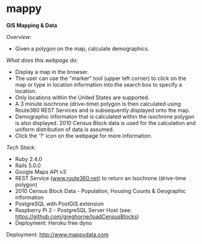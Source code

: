 # mappy
**GIS Mapping & Data**


*Overview:*

- Given a polygon on the map, calculate demographics.

*What does this webpage do:*

- Display a map in the browser.
- The user can use the "marker" tool (upper left corner) to click on the map or type in location information into the search box to specify a location.
- Only locations within the United States are supported.
- A 3 minute isochrone (drive-time) polygon is then calculated using Route360 REST Services and is subsequently displayed onto the map.  
- Demographic informaton that is calculated within the isochrone polygon is also displayed.  2010 Census Block data is used for the calculation and uniform distribution of data is assumed.
- Click the '?' icon on the webpage for more information.

*Tech Stack:*

- Ruby 2.4.0
- Rails 5.0.0
- Google Maps API v3
- REST Service (www.route360.net) to return an Isochrone (drive-time polygon)
- 2010 Census Block Data - Population, Housing Counts & Geographic information
- PostgreSQL with PostGIS extension
- Raspberry Pi 2 - PostgreSQL Server Host (see: <a href="https://github.com/greghorne/loadCensusBlocks" target="_blank">https://github.com/greghorne/loadCensusBlocks</a>)
- Deployment: Heroku free dyno

Deployment: <a href="http://www.mappydata.com" target="_blank">http://www.mappydata.com</a>

